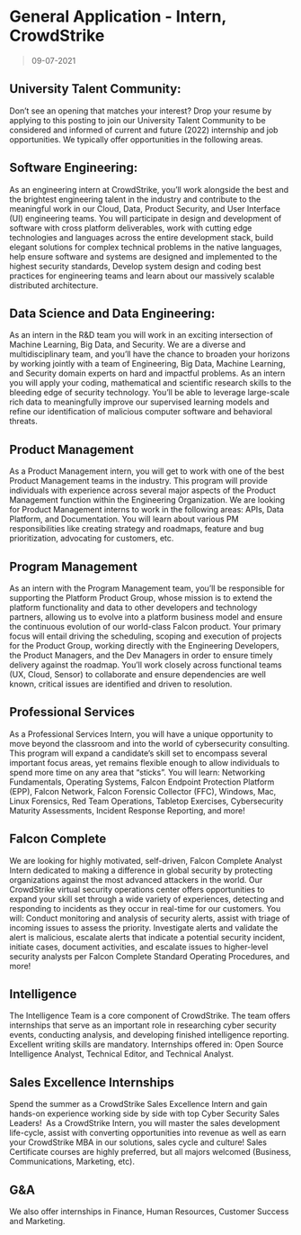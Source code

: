 # General Application - Intern, CrowdStrike

> 09-07-2021

## University Talent Community:

Don’t see an opening that matches your interest? Drop your resume by applying to this posting to join our University Talent Community to be considered and informed of current and future (2022) internship and job opportunities. We typically offer opportunities in the following areas.

## Software Engineering:

As an engineering intern at CrowdStrike, you’ll work alongside the best and the brightest engineering talent in the industry and contribute to the meaningful work in our Cloud, Data, Product Security, and User Interface (UI) engineering teams. You will participate in design and development of software with cross platform deliverables, work with cutting edge technologies and languages across the entire development stack, build elegant solutions for complex technical problems in the native languages, help ensure software and systems are designed and implemented to the highest security standards, Develop system design and coding best practices for engineering teams and learn about our massively scalable distributed architecture.

## Data Science and Data Engineering:

As an intern in the R&D team you will work in an exciting intersection of Machine Learning, Big Data, and Security. We are a diverse and multidisciplinary team, and you’ll have the chance to broaden your horizons by working jointly with a team of Engineering, Big Data, Machine Learning, and Security domain experts on hard and impactful problems. As an intern you will apply your coding, mathematical and scientific research skills to the bleeding edge of security technology. You’ll be able to leverage large-scale rich data to meaningfully improve our supervised learning models and refine our identification of malicious computer software and behavioral threats.

## Product Management

As a Product Management intern, you will get to work with one of the best Product Management teams in the industry. This program will provide individuals with experience across several major aspects of the Product Management function within the Engineering Organization. We are looking for Product Management interns to work in the following areas: APIs, Data Platform, and Documentation. You will learn about various PM responsibilities like creating strategy and roadmaps, feature and bug prioritization, advocating for customers, etc.

## Program Management

As an intern with the Program Management team, you’ll be responsible for supporting the Platform Product Group, whose mission is to extend the platform functionality and data to other developers and technology partners, allowing us to evolve into a platform business model and ensure the continuous evolution of our world-class Falcon product. Your primary focus will entail driving the scheduling, scoping and execution of projects for the Product Group, working directly with the Engineering Developers, the Product Managers, and the Dev Managers in order to ensure timely delivery against the roadmap. You’ll work closely across functional teams (UX, Cloud, Sensor) to collaborate and ensure dependencies are well known, critical issues are identified and driven to resolution.

## Professional Services

As a Professional Services Intern, you will have a unique opportunity to move beyond the classroom and into the world of cybersecurity consulting. This program will expand a candidate’s skill set to encompass several important focus areas, yet remains flexible enough to allow individuals to spend more time on any area that “sticks”. You will learn: Networking Fundamentals, Operating Systems, Falcon Endpoint Protection Platform (EPP), Falcon Network, Falcon Forensic Collector (FFC), Windows, Mac, Linux Forensics, Red Team Operations, Tabletop Exercises, Cybersecurity Maturity Assessments, Incident Response Reporting, and more!

## Falcon Complete

We are looking for highly motivated, self-driven, Falcon Complete Analyst Intern dedicated to making a difference in global security by protecting organizations against the most advanced attackers in the world. Our CrowdStrike virtual security operations center offers opportunities to expand your skill set through a wide variety of experiences, detecting and responding to incidents as they occur in real-time for our customers. You will: Conduct monitoring and analysis of security alerts, assist with triage of incoming issues to assess the priority. Investigate alerts and validate the alert is malicious, escalate alerts that indicate a potential security incident, initiate cases, document activities, and escalate issues to higher-level security analysts per Falcon Complete Standard Operating Procedures, and more!

## Intelligence

The Intelligence Team is a core component of CrowdStrike. The team offers internships that serve as an important role in researching cyber security events, conducting analysis, and developing finished intelligence reporting. Excellent writing skills are mandatory. Internships offered in: Open Source Intelligence Analyst, Technical Editor, and Technical Analyst.

## Sales Excellence Internships

Spend the summer as a CrowdStrike Sales Excellence Intern and gain hands-on experience working side by side with top Cyber Security Sales Leaders!  As a CrowdStrike Intern, you will master the sales development life-cycle, assist with converting opportunities into revenue as well as earn your CrowdStrike MBA in our solutions, sales cycle and culture! Sales Certificate courses are highly preferred, but all majors welcomed (Business, Communications, Marketing, etc).

## G&A

We also offer internships in Finance, Human Resources, Customer Success and Marketing.

